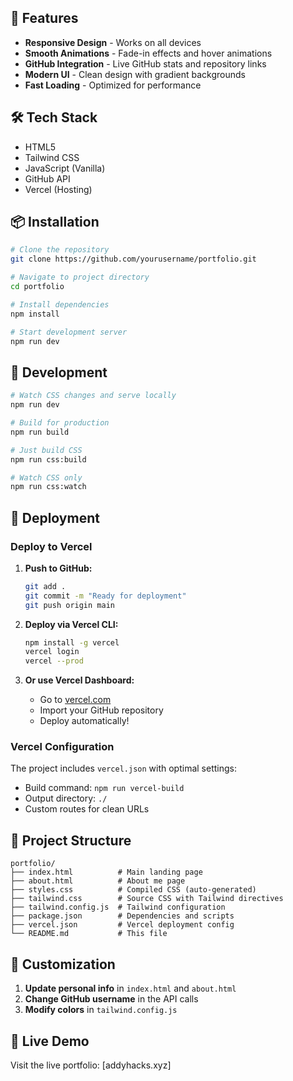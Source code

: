 
## 🚀 Features

- **Responsive Design** - Works on all devices
- **Smooth Animations** - Fade-in effects and hover animations
- **GitHub Integration** - Live GitHub stats and repository links
- **Modern UI** - Clean design with gradient backgrounds
- **Fast Loading** - Optimized for performance

## 🛠️ Tech Stack

- HTML5
- Tailwind CSS
- JavaScript (Vanilla)
- GitHub API
- Vercel (Hosting)

## 📦 Installation

```bash
# Clone the repository
git clone https://github.com/yourusername/portfolio.git

# Navigate to project directory
cd portfolio

# Install dependencies
npm install

# Start development server
npm run dev
```

## 🔧 Development

```bash
# Watch CSS changes and serve locally
npm run dev

# Build for production
npm run build

# Just build CSS
npm run css:build

# Watch CSS only
npm run css:watch
```

## 🚀 Deployment

### Deploy to Vercel

1. **Push to GitHub:**
   ```bash
   git add .
   git commit -m "Ready for deployment"
   git push origin main
   ```

2. **Deploy via Vercel CLI:**
   ```bash
   npm install -g vercel
   vercel login
   vercel --prod
   ```

3. **Or use Vercel Dashboard:**
   - Go to [vercel.com](https://vercel.com)
   - Import your GitHub repository
   - Deploy automatically!

### Vercel Configuration

The project includes `vercel.json` with optimal settings:
- Build command: `npm run vercel-build`
- Output directory: `./`
- Custom routes for clean URLs

## 📁 Project Structure

```
portfolio/
├── index.html          # Main landing page
├── about.html          # About me page
├── styles.css          # Compiled CSS (auto-generated)
├── tailwind.css        # Source CSS with Tailwind directives
├── tailwind.config.js  # Tailwind configuration
├── package.json        # Dependencies and scripts
├── vercel.json         # Vercel deployment config
└── README.md           # This file
```

## 🎨 Customization

1. **Update personal info** in `index.html` and `about.html`
2. **Change GitHub username** in the API calls
3. **Modify colors** in `tailwind.config.js`

## 📱 Live Demo

Visit the live portfolio: [addyhacks.xyz]
